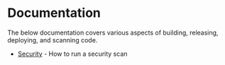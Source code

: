 # Documentation

The below documentation covers various aspects of building, releasing, deploying, and scanning code.

- [Security](Security.md) - How to run a security scan
